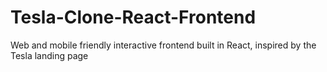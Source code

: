# Tesla-Clone-React-Frontend
Web and mobile friendly interactive frontend built in React, inspired by the Tesla landing page

